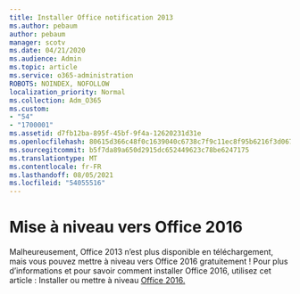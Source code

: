 ```yaml
---
title: Installer Office notification 2013
ms.author: pebaum
author: pebaum
manager: scotv
ms.date: 04/21/2020
ms.audience: Admin
ms.topic: article
ms.service: o365-administration
ROBOTS: NOINDEX, NOFOLLOW
localization_priority: Normal
ms.collection: Adm_O365
ms.custom:
- "54"
- "1700001"
ms.assetid: d7fb12ba-895f-45bf-9f4a-12620231d31e
ms.openlocfilehash: 80615d366c48f0c1639040c6738c7f9c11ec8f95b6216f3d0671a0d58b8df767
ms.sourcegitcommit: b5f7da89a650d2915dc652449623c78be6247175
ms.translationtype: MT
ms.contentlocale: fr-FR
ms.lasthandoff: 08/05/2021
ms.locfileid: "54055516"
---
```

# <a name="upgrade-to-office-2016"></a>Mise à niveau vers Office 2016

Malheureusement, Office 2013 n’est plus disponible en téléchargement, mais vous pouvez mettre à niveau vers Office 2016 gratuitement ! Pour plus d’informations et pour savoir comment installer Office 2016, utilisez cet article : Installer ou mettre à niveau [Office 2016.](https://support.office.com/article/Office-2013-is-no-longer-available-for-installation-with-an-Office-365-subscription-de68fd95-553a-4c38-b1b5-e4205b96fc75.aspx)
  